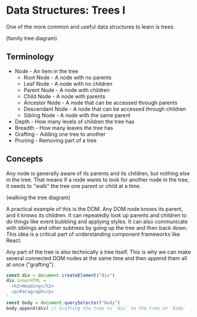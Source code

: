 # Data Structures: Trees I

One of the more common and useful data structures to learn is trees.

(family tree diagram)

## Terminology

* Node - An item in the tree
  * Root Node - A node with no parents
  * Leaf Node - A node with no children
  * Parent Node - A node with children
  * Child Node - A node with parents
  * Ancestor Node - A node that can be accessed through parents
  * Descendant Node - A node that can be accessed through children
  * Sibling Node - A node with the same parent
* Depth - How many levels of children the tree has
* Breadth - How many leaves the tree has
* Grafting - Adding one tree to another
* Pruning - Removing part of a tree

## Concepts

Any node is generally aware of its parents and its children, but nothing else in the tree. That means if a node wants to look for another node in the tree, it needs to "walk" the tree one parent or child at a time.

(walking the tree diagram)

A practical example of this is the DOM. Any DOM node knows its parent, and it knows its children. It can repeatedly look up parents and children to do things like event bubbling and applying styles. It can also communicate with siblings and other subtrees by going up the tree and then back down. This idea is a critical part of understanding component frameworks like React.

Any part of the tree is also technically a tree itself. This is why we can make several connected DOM nodes at the same time and then append them all at once ("grafting").

```js
const div = document.createElement("div")
div.innerHTML = `
  <h2>Heading</h2>
  <p>Paragraph</p>
`
const body = document.querySelector("body")
body.append(div) // Grafting the tree in `div` to the tree in `body`
```
